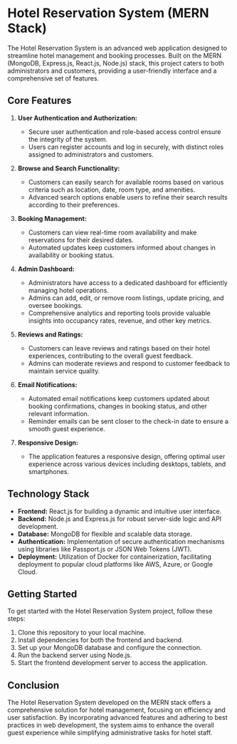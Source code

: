# Hotel Reservation System (MERN Stack)

The Hotel Reservation System is an advanced web application designed to streamline hotel management and booking processes. Built on the MERN (MongoDB, Express.js, React.js, Node.js) stack, this project caters to both administrators and customers, providing a user-friendly interface and a comprehensive set of features.

## Core Features

1. **User Authentication and Authorization:**
   - Secure user authentication and role-based access control ensure the integrity of the system.
   - Users can register accounts and log in securely, with distinct roles assigned to administrators and customers.

2. **Browse and Search Functionality:**
   - Customers can easily search for available rooms based on various criteria such as location, date, room type, and amenities.
   - Advanced search options enable users to refine their search results according to their preferences.

3. **Booking Management:**
   - Customers can view real-time room availability and make reservations for their desired dates.
   - Automated updates keep customers informed about changes in availability or booking status.

4. **Admin Dashboard:**
   - Administrators have access to a dedicated dashboard for efficiently managing hotel operations.
   - Admins can add, edit, or remove room listings, update pricing, and oversee bookings.
   - Comprehensive analytics and reporting tools provide valuable insights into occupancy rates, revenue, and other key metrics.

5. **Reviews and Ratings:**
   - Customers can leave reviews and ratings based on their hotel experiences, contributing to the overall guest feedback.
   - Admins can moderate reviews and respond to customer feedback to maintain service quality.

6. **Email Notifications:**
   - Automated email notifications keep customers updated about booking confirmations, changes in booking status, and other relevant information.
   - Reminder emails can be sent closer to the check-in date to ensure a smooth guest experience.

7. **Responsive Design:**
   - The application features a responsive design, offering optimal user experience across various devices including desktops, tablets, and smartphones.

## Technology Stack

- **Frontend:** React.js for building a dynamic and intuitive user interface.
- **Backend:** Node.js and Express.js for robust server-side logic and API development.
- **Database:** MongoDB for flexible and scalable data storage.
- **Authentication:** Implementation of secure authentication mechanisms using libraries like Passport.js or JSON Web Tokens (JWT).
- **Deployment:** Utilization of Docker for containerization, facilitating deployment to popular cloud platforms like AWS, Azure, or Google Cloud.

## Getting Started

To get started with the Hotel Reservation System project, follow these steps:

1. Clone this repository to your local machine.
2. Install dependencies for both the frontend and backend.
3. Set up your MongoDB database and configure the connection.
4. Run the backend server using Node.js.
5. Start the frontend development server to access the application.

## Conclusion

The Hotel Reservation System developed on the MERN stack offers a comprehensive solution for hotel management, focusing on efficiency and user satisfaction. By incorporating advanced features and adhering to best practices in web development, the system aims to enhance the overall guest experience while simplifying administrative tasks for hotel staff.
